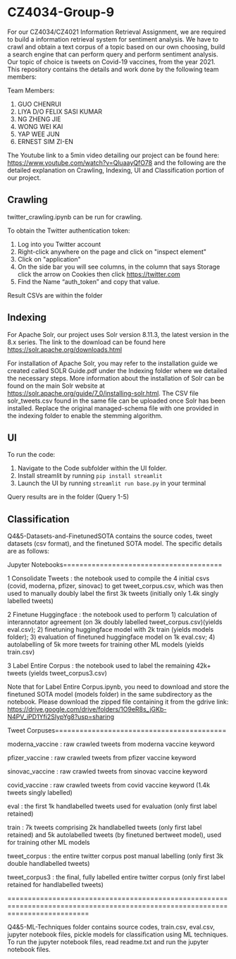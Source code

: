 # CZ4034-Group-9
For our CZ4034/CZ4021 Information Retrieval Assignment, we are required to build a information retrieval system for sentiment analysis. We have to crawl and obtain a text corpus of a topic based on our own choosing, build a search engine that can perform query and perform sentiment analysis. Our topic of choice is tweets on Covid-19 vaccines, from the year 2021. This repository contains the details and work done by the following team members:

Team Members:
  1. GUO CHENRUI
  2. LIYA D/O FELIX SASI KUMAR
  3. NG ZHENG JIE
  4. WONG WEI KAI
  5. YAP WEE JUN
  6. ERNEST SIM ZI-EN

The Youtube link to a 5min video detailing our project can be found here: https://www.youtube.com/watch?v=QluaayQfO78 and the following are the detailed explanation on Crawling, Indexing, UI and Classification portion of our project.

## Crawling
twitter_crawling.ipynb can be run for crawling. 

To obtain the Twitter authentication token:
1. Log into you Twitter account
2. Right-click anywhere on the page and click on "inspect element"
3. Click on "application"
4. On the side bar you will see columns, in the column that says Storage click the arrow on Cookies then click https://twitter.com 
5. Find the Name “auth_token” and copy that value.

Result CSVs are within the folder


## Indexing

For Apache Solr, our project uses Solr version 8.11.3, the latest version in the 8.x series. The link to the download can be found here https://solr.apache.org/downloads.html 

For installation of Apache Solr, you may refer to the installation guide we created called SOLR Guide.pdf under the Indexing folder where we detailed the necessary steps. More information about the installation of Solr can be found on the main Solr website at https://solr.apache.org/guide/7_0/installing-solr.html. The CSV file solr_tweets.csv found in the same file can be uploaded once Solr has been installed. Replace the original managed-schema file with one provided in the indexing folder to enable the stemming algorithm.



## UI
To run the code:
1. Navigate to the Code subfolder within the UI folder.
2. Install streamlit by running `pip install streamlit`
3. Launch the UI by running `streamlit run base.py` in your terminal

Query results are in the folder (Query 1-5)

## Classification
Q4&5-Datasets-and-FinetunedSOTA contains the source codes, tweet datasets (csv format), and the finetuned SOTA model. The specific details are as follows:

Jupyter Notebooks=======================================

1 Consolidate Tweets	: 	the notebook used to compile the 4 initial csvs (covid, moderna, pfizer, sinovac) to get tweet_corpus.csv, which was then used to manually doubly label the first 3k tweets (initially only 1.4k singly labelled tweets)

2 Finetune Huggingface	:	the notebook used to perform 1) calculation of interannotator agreement (on 3k doubly labelled tweet_corpus.csv)(yields eval.csv); 2) finetuning huggingface model with 2k train (yields models folder); 3) evaluation of finetuned huggingface model on 1k eval.csv; 4) autolabelling of 5k more tweets for training other ML models (yields train.csv)

3 Label Entire Corpus	: 	the notebook used to label the remaining 42k+ tweets (yields tweet_corpus3.csv)

Note that for Label Entire Corpus.ipynb, you need to download and store the finetuned SOTA model (models folder) in the same subdirectory as the notebook. Please download the zipped file containing it from the gdrive link: https://drive.google.com/drive/folders/1O9eR8s_jGKb-N4PV_iPD1Yfi2SIypYg8?usp=sharing

Tweet Corpuses==========================================

moderna_vaccine		:	raw crawled tweets from moderna vaccine keyword

pfizer_vaccine		:	raw crawled tweets from pfizer vaccine keyword

sinovac_vaccine		:	raw crawled tweets from sinovac vaccine keyword

covid_vaccine		: 	raw crawled tweets from covid vaccine keyword (1.4k tweets singly labelled)

eval			:	the first 1k handlabelled tweets used for evaluation (only first label retained)

train 			: 	7k tweets comprising 2k handlabelled tweets (only first label retained) and 5k autolabelled tweets (by finetuned bertweet model), used for training other ML models

tweet_corpus		:	the entire twitter corpus post manual labelling (only first 3k double handlabelled tweets)

tweet_corpus3 		: 	the final, fully labelled entire twitter corpus (only first label retained for handlabelled tweets)

================================================================================================================================

Q4&5-ML-Techniques folder contains source codes, train.csv, eval.csv, jupyter notebook files, pickle models for classification using ML techniques. To run the jupyter notebook files, read readme.txt and run the jupyter notebook files.
